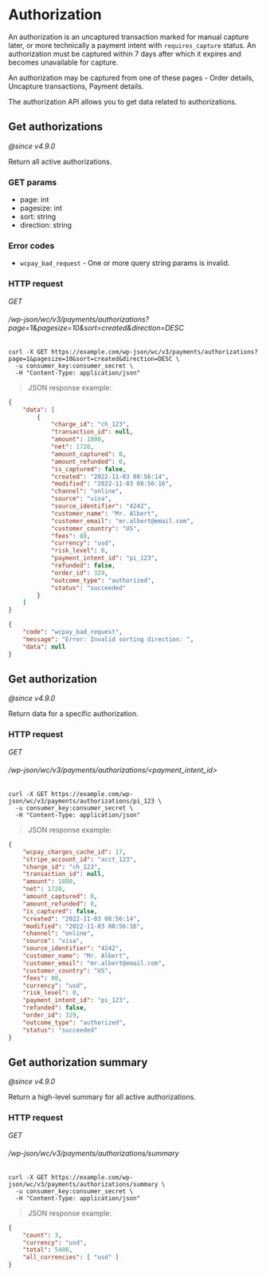 # Authorization

An authorization is an uncaptured transaction marked for manual capture later, or more technically a payment intent with `requires_capture` status. An authorization must be captured within 7 days after which it expires and becomes unavailable for capture.

An authorization may be captured from one of these pages - Order details, Uncapture transactions, Payment details.

The authorization API allows you to get data related to authorizations.

## Get authorizations

_@since v4.9.0_

Return all active authorizations.

### GET params

-   page: int
-   pagesize: int
-   sort: string
-   direction: string

### Error codes

-   `wcpay_bad_request` - One or more query string params is invalid.

### HTTP request

<div class="api-endpoint">
  <div class="endpoint-data">
    <i class="label label-get">GET</i>
    <h6>/wp-json/wc/v3/payments/authorizations?page=1&pagesize=10&sort=created&direction=DESC</h6>
  </div>
</div>

```shell
curl -X GET https://example.com/wp-json/wc/v3/payments/authorizations?page=1&pagesize=10&sort=created&direction=DESC \
  -u consumer_key:consumer_secret \
  -H "Content-Type: application/json"
```

> JSON response example:

```json
{
	"data": [
		{
			"charge_id": "ch_123",
			"transaction_id": null,
			"amount": 1800,
			"net": 1720,
			"amount_captured": 0,
			"amount_refunded": 0,
			"is_captured": false,
			"created": "2022-11-03 08:56:14",
			"modified": "2022-11-03 08:56:16",
			"channel": "online",
			"source": "visa",
			"source_identifier": "4242",
			"customer_name": "Mr. Albert",
			"customer_email": "mr.albert@email.com",
			"customer_country": "US",
			"fees": 80,
			"currency": "usd",
			"risk_level": 0,
			"payment_intent_id": "pi_123",
			"refunded": false,
			"order_id": 329,
			"outcome_type": "authorized",
			"status": "succeeded"
		}
	]
}
```

```json
{
	"code": "wcpay_bad_request",
	"message": "Error: Invalid sorting direction: ",
	"data": null
}
```

## Get authorization

_@since v4.9.0_

Return data for a specific authorization.

### HTTP request

<div class="api-endpoint">
  <div class="endpoint-data">
    <i class="label label-get">GET</i>
    <h6>/wp-json/wc/v3/payments/authorizations/&lt;payment_intent_id&gt;</h6>
  </div>
</div>

```shell
curl -X GET https://example.com/wp-json/wc/v3/payments/authorizations/pi_123 \
  -u consumer_key:consumer_secret \
  -H "Content-Type: application/json"
```

> JSON response example:

```json
{
	"wcpay_charges_cache_id": 17,
	"stripe_account_id": "acct_123",
	"charge_id": "ch_123",
	"transaction_id": null,
	"amount": 1800,
	"net": 1720,
	"amount_captured": 0,
	"amount_refunded": 0,
	"is_captured": false,
	"created": "2022-11-03 08:56:14",
	"modified": "2022-11-03 08:56:16",
	"channel": "online",
	"source": "visa",
	"source_identifier": "4242",
	"customer_name": "Mr. Albert",
	"customer_email": "mr.albert@email.com",
	"customer_country": "US",
	"fees": 80,
	"currency": "usd",
	"risk_level": 0,
	"payment_intent_id": "pi_123",
	"refunded": false,
	"order_id": 329,
	"outcome_type": "authorized",
	"status": "succeeded"
}
```

## Get authorization summary

_@since v4.9.0_

Return a high-level summary for all active authorizations.

### HTTP request

<div class="api-endpoint">
  <div class="endpoint-data">
    <i class="label label-get">GET</i>
    <h6>/wp-json/wc/v3/payments/authorizations/summary</h6>
  </div>
</div>

```shell
curl -X GET https://example.com/wp-json/wc/v3/payments/authorizations/summary \
  -u consumer_key:consumer_secret \
  -H "Content-Type: application/json"
```

> JSON response example:

```json
{
	"count": 3,
	"currency": "usd",
	"total": 5400,
	"all_currencies": [ "usd" ]
}
```
